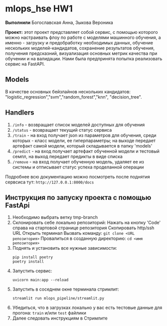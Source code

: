 # mlops_hse HW1

**Выполнили**  Богославская Анна, Зыкова Вероника 

**Проект:** этот проект представляет собой сервис, с помощью которого можно настраивать флоу по работе с моделями машинного обучения, а именно - загрузку и предобработку необходимых данных, обучение нескольких моделей-кандидатов, сохранение результатов обучения, получения предсказний, визуализация основных метрик качества при обучении и на валидации. Нами была предпринята попытка реализовать сервис на  FastAPI.  

## Models 

В качестве основных бейзлайнов нескольких кандидатов: "logistic_regression","svm","random_forest","knn", "decision_tree". 

## Handlers 

1. `/info` - возвращает список моделей доступных для обучения
2. `/status` - возвращает текущий статус сервиса
3. `/train` - на вход получает json из параметров для обучения, среди которых - класс модели, ее гиперпараметры; на выходе передает артефакт самой модели, который складывается в папку 'models' 
4. `/predict` - на вход получает артефакт обученной модели и тестовый семпл, на выход передает предикты в виде списка
5. `/remove` - на вход получает обученную модель, удаляет ее из системы и отписывает статус успеха проделанной операции

Подробнее всю документацию можно посмотреть после поднятия сервсиса тут: `http://127.0.0.1:8000/docs` 

## Инструкция по запуску проекта c помощью FastApi 

1. Необходимо выбрать ветку tmp-branch
2. Склонировать себе локально репозиторий:
   Нажать на кнопку 'Code' справа на стартовой странице репозитория
   Скопировать http/ssh URL
   Открыть терминал
   Вызвать команду: `git clone <URL репозитория>`
   Провалиться в созданную директорию: `cd <имя репозитория>`
3. Поднять и установить все нужные зависимости:
   ```
   pip install poetry
   poetry install
   ```
4. Запустить сервис:
   ```
   uvicorn main:app --reload
   ```
5. Запустить в соседнем окне терминала стримлит:
   ```
   streamlit run mlops_pipeline/streamlit.py
   ```
6. Убедиться, что в загрузках локально у вас есть тестовые данные для прогона: `train` и/или `test` файлики
7. Далее следовать инструкциям в Стримлите

   

